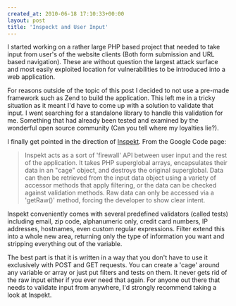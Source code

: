 ```yaml
---
created_at: 2010-06-18 17:10:33+00:00
layout: post
title: 'Inspeckt and User Input'
---
```


I started working on a rather large PHP based project that needed to take input
from user's of the website clients (Both form submission and URL based
navigation). These are without question the largest attack surface and most
easily exploited location for vulnerabilities to be introduced into a web
application.

For reasons outside of the topic of this post I decided to not use a pre-made
framework such as Zend to build the application. This left me in a tricky
situation as it meant I'd have to come up with a solution to validate that
input. I went searching for a standalone library to handle this validation for
me. Something that had already been tested and examined by the wonderful open
source community (Can you tell where my loyalties lie?).

I finally get pointed in the direction of [Inspekt][1]. From the Google Code
page:

> Inspekt acts as a sort of 'firewall' API between user input and the rest  of
> the application.  It takes PHP superglobal arrays, encapsulates  their data
> in an "cage" object, and destroys the original superglobal.   Data can then
> be retrieved from the input data object using a variety of  accessor methods
> that apply filtering, or the data can be checked  against validation methods.
> Raw data can only be accessed via a  'getRaw()' method, forcing the developer
> to show clear intent.

Inspekt conveniently comes with several predefined validators (called tests)
including email, zip code, alphanumeric only, credit card numbers, IP
addresses, hostnames, even custom regular expressions. Filter extend this into
a whole new area, returning only the type of information you want and stripping
everything out of the variable.

The best part is that it is written in a way that you don't have to use it
exclusively with POST and GET requests. You can create a 'cage' around any
variable or array or just put filters and tests on them. It never gets rid of
the raw input either if you ever need that again. For anyone out there that
needs to validate input from anywhere, I'd strongly recommend taking a look at
Inspekt.

[1]: http://code.google.com/p/inspekt/

